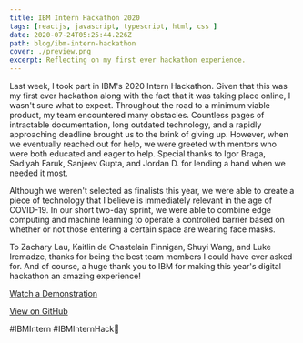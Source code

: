 ```yaml
---
title: IBM Intern Hackathon 2020
tags: [reactjs, javascript, typescript, html, css ]
date: 2020-07-24T05:25:44.226Z
path: blog/ibm-intern-hackathon
cover: ./preview.png
excerpt: Reflecting on my first ever hackathon experience.
---
```


Last week, I took part in IBM's 2020 Intern Hackathon. Given that this was my first ever hackathon along with the fact that it was taking place online, I wasn't sure what to expect. Throughout the road to a minimum viable product, my team encountered many obstacles. Countless pages of intractable documentation, long outdated technology, and a rapidly approaching deadline brought us to the brink of giving up. However, when we eventually reached out for help, we were greeted with mentors who were both educated and eager to help. Special thanks to Igor Braga, Sadiyah Faruk, Sanjeev Gupta, and Jordan D. for lending a hand when we needed it most.

Although we weren't selected as finalists this year, we were able to create a piece of technology that I believe is immediately relevant in the age of COVID-19. In our short two-day sprint, we were able to combine edge computing and machine learning to operate a controlled barrier based on whether or not those entering a certain space are wearing face masks.

To Zachary Lau, Kaitlin de Chastelain Finnigan, Shuyi Wang, and Luke Iremadze, thanks for being the best team members I could have ever asked for. And of course, a huge thank you to IBM for making this year's digital hackathon an amazing experience!

[Watch a Demonstration](https://www.linkedin.com/feed/update/urn:li:activity:6692504834228187136/)

[View on GitHub](https://github.com/kaitlin31415/IBM-Hackathon-Mask-Barrier-Detection)

#IBMIntern #IBMInternHack🎉